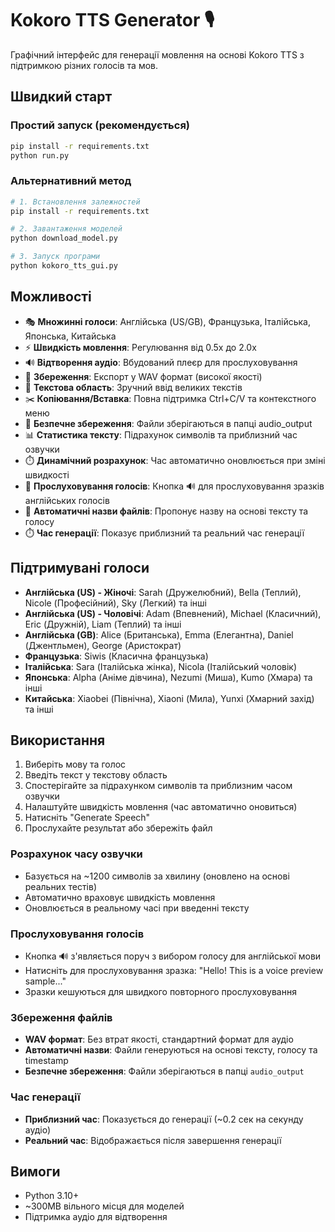 # Kokoro TTS Generator 🎙️

Графічний інтерфейс для генерації мовлення на основі Kokoro TTS з підтримкою різних голосів та мов.

## Швидкий старт

### Простий запуск (рекомендується)
```bash
pip install -r requirements.txt
python run.py
```

### Альтернативний метод
```bash
# 1. Встановлення залежностей
pip install -r requirements.txt

# 2. Завантаження моделей
python download_model.py

# 3. Запуск програми
python kokoro_tts_gui.py
```

## Можливості

- 🎭 **Множинні голоси**: Англійська (US/GB), Французька, Італійська, Японська, Китайська
- ⚡ **Швидкість мовлення**: Регулювання від 0.5x до 2.0x
- 🔊 **Відтворення аудіо**: Вбудований плеєр для прослуховування
- 💾 **Збереження**: Експорт у WAV формат (високої якості)
- 📝 **Текстова область**: Зручний ввід великих текстів
- ✂️ **Копіювання/Вставка**: Повна підтримка Ctrl+C/V та контекстного меню
- 📁 **Безпечне збереження**: Файли зберігаються в папці audio_output
- 📊 **Статистика тексту**: Підрахунок символів та приблизний час озвучки
- ⏱️ **Динамічний розрахунок**: Час автоматично оновлюється при зміні швидкості
- 🎵 **Прослуховування голосів**: Кнопка 🔊 для прослуховування зразків англійських голосів
- 📝 **Автоматичні назви файлів**: Пропонує назву на основі тексту та голосу
- ⏱️ **Час генерації**: Показує приблизний та реальний час генерації

## Підтримувані голоси

- **Англійська (US) - Жіночі**: Sarah (Дружелюбний), Bella (Теплий), Nicole (Професійний), Sky (Легкий) та інші
- **Англійська (US) - Чоловічі**: Adam (Впевнений), Michael (Класичний), Eric (Дружній), Liam (Теплий) та інші  
- **Англійська (GB)**: Alice (Британська), Emma (Елегантна), Daniel (Джентльмен), George (Аристократ)
- **Французька**: Siwis (Класична французька)
- **Італійська**: Sara (Італійська жінка), Nicola (Італійський чоловік)
- **Японська**: Alpha (Аніме дівчина), Nezumi (Миша), Kumo (Хмара) та інші
- **Китайська**: Xiaobei (Північна), Xiaoni (Мила), Yunxi (Хмарний захід) та інші

## Використання

1. Виберіть мову та голос
2. Введіть текст у текстову область
3. Спостерігайте за підрахунком символів та приблизним часом озвучки
4. Налаштуйте швидкість мовлення (час автоматично оновиться)
5. Натисніть "Generate Speech"
6. Прослухайте результат або збережіть файл

### Розрахунок часу озвучки
- Базується на ~1200 символів за хвилину (оновлено на основі реальних тестів)
- Автоматично враховує швидкість мовлення
- Оновлюється в реальному часі при введенні тексту

### Прослуховування голосів
- Кнопка 🔊 з'являється поруч з вибором голосу для англійської мови
- Натисніть для прослуховування зразка: "Hello! This is a voice preview sample..."
- Зразки кешуються для швидкого повторного прослуховування

### Збереження файлів
- **WAV формат**: Без втрат якості, стандартний формат для аудіо
- **Автоматичні назви**: Файли генеруються на основі тексту, голосу та timestamp
- **Безпечне збереження**: Файли зберігаються в папці `audio_output`

### Час генерації
- **Приблизний час**: Показується до генерації (~0.2 сек на секунду аудіо)
- **Реальний час**: Відображається після завершення генерації

## Вимоги

- Python 3.10+
- ~300MB вільного місця для моделей
- Підтримка аудіо для відтворення 
